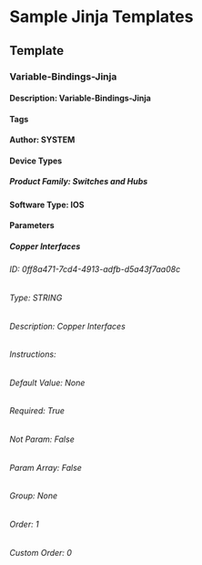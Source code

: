 # Sample Jinja Templates
## Template
### Variable-Bindings-Jinja
#### Description: Variable-Bindings-Jinja
#### Tags
#### Author: SYSTEM
#### Device Types
##### Product Family: Switches and Hubs
#### Software Type: IOS
#### Parameters
##### Copper Interfaces
###### ID: 0ff8a471-7cd4-4913-adfb-d5a43f7aa08c
###### Type: STRING
###### Description: Copper Interfaces
###### Instructions: 
###### Default Value: None
###### Required: True
###### Not Param: False
###### Param Array: False
###### Group: None
###### Order: 1
###### Custom Order: 0